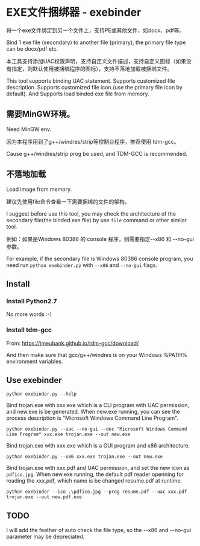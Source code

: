 # EXE文件捆绑器 - exebinder

将一个exe文件绑定到另一个文件上，支持PE或其他文件，如docx、pdf等。

Bind 1 exe file (secondary) to another file (primary), the primary file type can be docx/pdf etc.

本工具支持添加UAC权限声明，支持自定义文件描述，支持自定义图标（如果没有指定，则默认使用被捆绑程序的图标），支持不落地加载被捆绑文件。

This tool supports binding UAC statement. Supports customized file description. Supports customized file icon.(use the primary file icon by default). And Supports load binded exe file from memory.


## 需要MinGW环境。

Need MinGW env. 

因为本程序用到了g++/windres/strip等控制台程序，推荐使用 tdm-gcc。

Cause g++/windres/strip prog be used, and TDM-GCC is recommended.

## 不落地加载

Load image from memory.

建议先使用file命令查看一下需要捆绑的文件的架构。

I suggest before use this tool, you may check the architecture of the secondary file(the binded exe file) by use `file` command or other similar tool.

例如：如果是Windows 80386 的 console 程序，则需要指定--x86 和 --no-gui 参数。

For example, if the secondary file is Windows 80386 console program, you need run `python exebinder.py` with `--x86` and `--no-gui` flags.

## Install

### Install Python2.7

No more words :-)

### Install tdm-gcc

From: https://jmeubank.github.io/tdm-gcc/download/

And then make sure that gcc/g++/windres is on your Windows %PATH% environment variables.

## Use exebinder

`python exebinder.py --help`

Bind trojan.exe with xxx.exe which is a CLI program with UAC permission, and new.exe is be generated. When new.exe running, you can see the process description is "Microsoft Windows Command Line Program".

`python exebinder.py --uac --no-gui --dec "Microsoft Windows Command Line Program" xxx.exe trojan.exe --out new.exe` 
 
Bind trojan.exe with xxx.exe which is a GUI program and x86 architecture.

`python exebinder.py --x86 xxx.exe trojan.exe --out new.exe`

Bind trojan.exe with xxx.pdf and UAC permission, and set the new icon as `pdfico.jpg`. When new.exe running, the default pdf reader openning for reading the xxx.pdf, which name is be changed resume.pdf at runtime.

`python exebinder --ico .\pdfico.jpg --prog resume.pdf --uac xxx.pdf trojan.exe --out new.pdf.exe`


## TODO

I will add the feather of auto check the file type, so the --x86 and --no-gui parameter may be depreciated.



